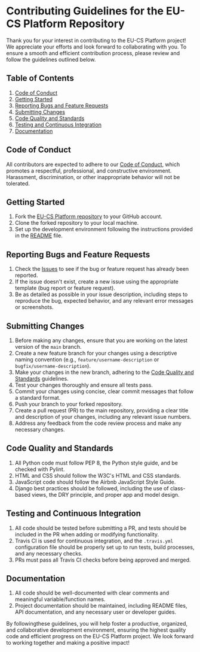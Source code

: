 # Contributing Guidelines for the EU-CS Platform Repository

Thank you for your interest in contributing to the EU-CS Platform project! We appreciate your efforts and look forward to collaborating with you. To ensure a smooth and efficient contribution process, please review and follow the guidelines outlined below.

## Table of Contents
1. [Code of Conduct](#code-of-conduct)
2. [Getting Started](#getting-started)
3. [Reporting Bugs and Feature Requests](#reporting-bugs-and-feature-requests)
4. [Submitting Changes](#submitting-changes)
5. [Code Quality and Standards](#code-quality-and-standards)
6. [Testing and Continuous Integration](#testing-and-continuous-integration)
7. [Documentation](#documentation)

## Code of Conduct
All contributors are expected to adhere to our [Code of Conduct](CODE_OF_CONDUCT.md), which promotes a respectful, professional, and constructive environment. Harassment, discrimination, or other inappropriate behavior will not be tolerated.

## Getting Started
1. Fork the [EU-CS Platform repository](https://github.com/Ibercivis/EU-CS_platform) to your GitHub account.
2. Clone the forked repository to your local machine.
3. Set up the development environment following the instructions provided in the [README](README.md) file.

## Reporting Bugs and Feature Requests
1. Check the [Issues](https://github.com/Ibercivis/EU-CS_platform/issues) to see if the bug or feature request has already been reported.
2. If the issue doesn't exist, create a new issue using the appropriate template (bug report or feature request).
3. Be as detailed as possible in your issue description, including steps to reproduce the bug, expected behavior, and any relevant error messages or screenshots.

## Submitting Changes
1. Before making any changes, ensure that you are working on the latest version of the `main` branch.
2. Create a new feature branch for your changes using a descriptive naming convention (e.g., `feature/username-description` or `bugfix/username-description`).
3. Make your changes in the new branch, adhering to the [Code Quality and Standards](#code-quality-and-standards) guidelines.
4. Test your changes thoroughly and ensure all tests pass.
5. Commit your changes using concise, clear commit messages that follow a standard format.
6. Push your branch to your forked repository.
7. Create a pull request (PR) to the main repository, providing a clear title and description of your changes, including any relevant issue numbers.
8. Address any feedback from the code review process and make any necessary changes.

## Code Quality and Standards
1. All Python code must follow PEP 8, the Python style guide, and be checked with Pylint.
2. HTML and CSS should follow the W3C's HTML and CSS standards.
3. JavaScript code should follow the Airbnb JavaScript Style Guide.
4. Django best practices should be followed, including the use of class-based views, the DRY principle, and proper app and model design.

## Testing and Continuous Integration
1. All code should be tested before submitting a PR, and tests should be included in the PR when adding or modifying functionality.
2. Travis CI is used for continuous integration, and the `.travis.yml` configuration file should be properly set up to run tests, build processes, and any necessary checks.
3. PRs must pass all Travis CI checks before being approved and merged.

## Documentation
1. All code should be well-documented with clear comments and meaningful variable/function names.
2. Project documentation should be maintained, including README files, API documentation, and any necessary user or developer guides.

By followingthese guidelines, you will help foster a productive, organized, and collaborative development environment, ensuring the highest quality code and efficient progress on the EU-CS Platform project. We look forward to working together and making a positive impact!
